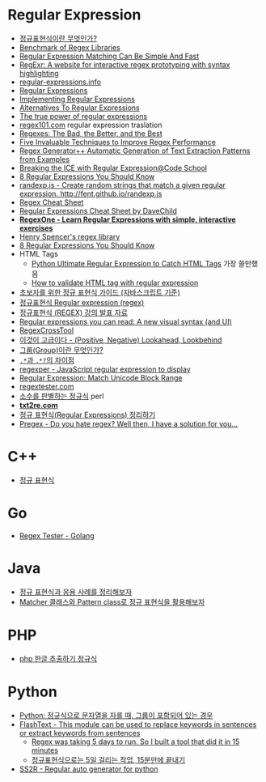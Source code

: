 Regular Expression
==================
* [정규표현식이란 무엇인가?](https://github.com/zeeshanu/learn-regex/blob/master/README-ko.md)
* [Benchmark of Regex Libraries](http://lh3lh3.users.sourceforge.net/reb.shtml)
* [Regular Expression Matching Can Be Simple And Fast](https://swtch.com/~rsc/regexp/regexp1.html)
* [RegExr: A website for interactive regex prototyping with syntax highlighting](http://regexr.com/)
* [regular-expressions.info](http://www.regular-expressions.info/)
* [Regular Expressions](https://www.youtube.com/playlist?list=PLfdtiltiRHWGRPyPMGuLPWuiWgEI9Kp1w)
* [Implementing Regular Expressions](https://swtch.com/~rsc/regexp/)
* [Alternatives To Regular Expressions](http://c2.com/cgi/wiki?AlternativesToRegularExpressions)
* [The true power of regular expressions](https://nikic.github.io/2012/06/15/The-true-power-of-regular-expressions.html)
* [regex101.com](https://www.regex101.com) regular expression traslation
* [Regexes: The Bad, the Better, and the Best](https://www.loggly.com/blog/regexes-the-bad-better-best/)
* [Five Invaluable Techniques to Improve Regex Performance](https://www.loggly.com/blog/five-invaluable-techniques-to-improve-regex-performance/)
* [Regex Generator++ Automatic Generation of Text Extraction Patterns from Examples](http://regex.inginf.units.it/)
* [Breaking the ICE with Regular Expression@Code School](http://campus.codeschool.com/courses/breaking-the-ice-with-regular-expressions/contents)
* [8 Regular Expressions You Should Know](http://code.tutsplus.com/tutorials/8-regular-expressions-you-should-know--net-6149)
* [randexp.js - Create random strings that match a given regular expression. http://fent.github.io/randexp.js ](https://github.com/fent/randexp.js)
* [Regex Cheat Sheet](https://duckduckgo.com/?q=regex+cheat+sheet&ia=cheatsheet&iax=1)
* [Regular Expressions Cheat Sheet by DaveChild](https://www.cheatography.com/davechild/cheat-sheets/regular-expressions/)
* **[RegexOne - Learn Regular Expressions with simple, interactive exercises](http://regexone.com/)**
* [Henry Spencer's regex library](https://github.com/postgres/postgres/tree/master/src/backend/regex)
* [8 Regular Expressions You Should Know](http://code.tutsplus.com/tutorials/8-regular-expressions-you-should-know--net-6149)
* HTML Tags
  * [Python Ultimate Regular Expression to Catch HTML Tags](http://kevin.deldycke.com/2008/07/python-ultimate-regular-expression-to-catch-html-tags/) 가장 쓸만했음
  * [How to validate HTML tag with regular expression](http://www.mkyong.com/regular-expressions/how-to-validate-html-tag-with-regular-expression/)
* [초보자를 위한 정규 표현식 가이드 (자바스크립트 기준)](http://www.slideshare.net/ibare/ss-39274621)
* [정규표현식 Regular expression (regex)](http://www.slideshare.net/stevenkim773/regular-expression-regex-vim)
* [정규표현식 (REGEX) 강의 발표 자료](http://sunyzero.tistory.com/215)
* [Regular expressions you can read: A new visual syntax (and UI)](https://medium.com/@savolai/regular-expressions-you-can-read-a-new-visual-syntax-526c3cf45df1)
* [RegexCrossTool](https://github.com/ReinRaus/RegexCrossTool)
* [이것이 고급이다 - (Positive, Negative) Lookahead, Lookbehind](http://unlimitedpower.tistory.com/entry/%EC%A0%95%EA%B7%9C%ED%91%9C%ED%98%84%EC%8B%9D-%EC%9D%B4%EA%B2%83%EC%9D%B4-%EA%B3%A0%EA%B8%89%EC%9D%B4%EB%8B%A4-Positive-Negative-Lookahead-Lookbehind)
* [그룹(Group)이란 무엇인가?](http://unlimitedpower.tistory.com/entry/%EC%A0%95%EA%B7%9C%ED%91%9C%ED%98%84%EC%8B%9D-%EA%B7%B8%EB%A3%B9Group%EC%9D%B4%EB%9E%80-%EB%AC%B4%EC%97%87%EC%9D%B8%EA%B0%80)
* [`.*`과 `.*?`의 차이점](http://unlimitedpower.tistory.com/entry/%EC%A0%95%EA%B7%9C%ED%91%9C%ED%98%84%EC%8B%9D-%EA%B3%BC-%EC%9D%98-%EC%B0%A8%EC%9D%B4%EC%A0%90)
* [regexper - JavaScript regular expression to display](https://regexper.com/)
* [Regular Expression: Match Unicode Block Range](http://kourge.net/projects/regexp-unicode-block)
* [regextester.com](http://www.regextester.com/)
* [소수를 판별하는 정규식](https://johngrib.github.io/archivers/regex-prime) perl
* **[txt2re.com](http://txt2re.com/)**
* [정규 표현식(Regular Expressions) 정리하기](https://jungwoon.github.io/regex/2018/03/14/Regular-Expressions/)
* [Pregex - Do you hate regex? Well then, I have a solution for you…](https://medium.freecodecamp.org/pregx-for-those-who-wish-to-dodge-regex-250e4a484ee0)

# C++
* [정규 표현식](http://jiniya.net/ng/2017/11/regex/)

# Go
* [Regex Tester - Golang](https://regex-golang.appspot.com/)

# Java
* [정규 표현식과 응용 사례를 정리해보자](http://developer88.tistory.com/89)
* [Matcher 클래스와 Pattern class로 정규 표현식을 활용해보자](http://developer88.tistory.com/90)

# PHP
* [php 한글 추출하기 정규식](http://dyong4614.dothome.co.kr/?folder=page&sub=bbs_view&current_gnb=gnb01&bbs=web&type=4&num=42&page=1)

# Python
* [Python: 정규식으로 문자열을 자를 때, 그룹이 포함되어 있는 경우](http://ohgyun.com/781)
* [FlashText - This module can be used to replace keywords in sentences or extract keywords from sentences](https://github.com/vi3k6i5/flashtext)
  * [Regex was taking 5 days to run. So I built a tool that did it in 15 minutes](https://medium.freecodecamp.org/regex-was-taking-5-days-flashtext-does-it-in-15-minutes-55f04411025f)
  * [정규표현식으로는 5일 걸리는 작업, 15분만에 끝내기](https://medium.com/@jwyeom63/%EB%B2%88%EC%97%AD-%EC%A0%95%EA%B7%9C%ED%91%9C%ED%98%84%EC%8B%9D%EC%9C%BC%EB%A1%9C-5%EC%9D%BC-%EA%B1%B8%EB%A6%AC%EB%8A%94-%EC%9E%91%EC%97%85-15%EB%B6%84%EB%A7%8C%EC%97%90-%EB%81%9D%EB%82%B4%EA%B8%B0-2e615a907048)
* [SS2R - Regular auto generator for python](http://www.marearts.com/webapp/ss2r/)
